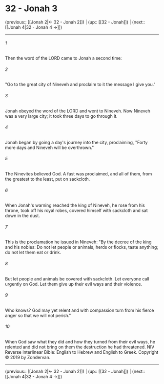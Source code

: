 # 32 - Jonah 3

(previous:: [[Jonah 2|← 32 - Jonah 2]]) | (up:: [[32 - Jonah]]) | (next:: [[Jonah 4|32 - Jonah 4 →]])

***


###### 1 
Then the word of the LORD came to Jonah a second time: 

###### 2 
"Go to the great city of Nineveh and proclaim to it the message I give you." 

###### 3 
Jonah obeyed the word of the LORD and went to Nineveh. Now Nineveh was a very large city; it took three days to go through it. 

###### 4 
Jonah began by going a day's journey into the city, proclaiming, "Forty more days and Nineveh will be overthrown." 

###### 5 
The Ninevites believed God. A fast was proclaimed, and all of them, from the greatest to the least, put on sackcloth. 

###### 6 
When Jonah's warning reached the king of Nineveh, he rose from his throne, took off his royal robes, covered himself with sackcloth and sat down in the dust. 

###### 7 
This is the proclamation he issued in Nineveh: "By the decree of the king and his nobles: Do not let people or animals, herds or flocks, taste anything; do not let them eat or drink. 

###### 8 
But let people and animals be covered with sackcloth. Let everyone call urgently on God. Let them give up their evil ways and their violence. 

###### 9 
Who knows? God may yet relent and with compassion turn from his fierce anger so that we will not perish." 

###### 10 
When God saw what they did and how they turned from their evil ways, he relented and did not bring on them the destruction he had threatened. NIV Reverse Interlinear Bible: English to Hebrew and English to Greek. Copyright © 2019 by Zondervan.

***

(previous:: [[Jonah 2|← 32 - Jonah 2]]) | (up:: [[32 - Jonah]]) | (next:: [[Jonah 4|32 - Jonah 4 →]])
